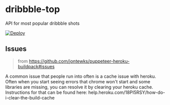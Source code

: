 # dribbble-top
API for most popular dribbble shots

[![Deploy](https://www.herokucdn.com/deploy/button.svg)](https://heroku.com/deploy?template=https://github.com/phil-r/dribbble-top)


## Issues

> from https://github.com/jontewks/puppeteer-heroku-buildpack#issues

A common issue that people run into often is a cache issue with heroku. Often when you start seeing errors that chrome won't start and some libraries are missing, you can resolve it by clearing your heroku cache. Instructions for that can be found here: help.heroku.com/18PI5RSY/how-do-i-clear-the-build-cache